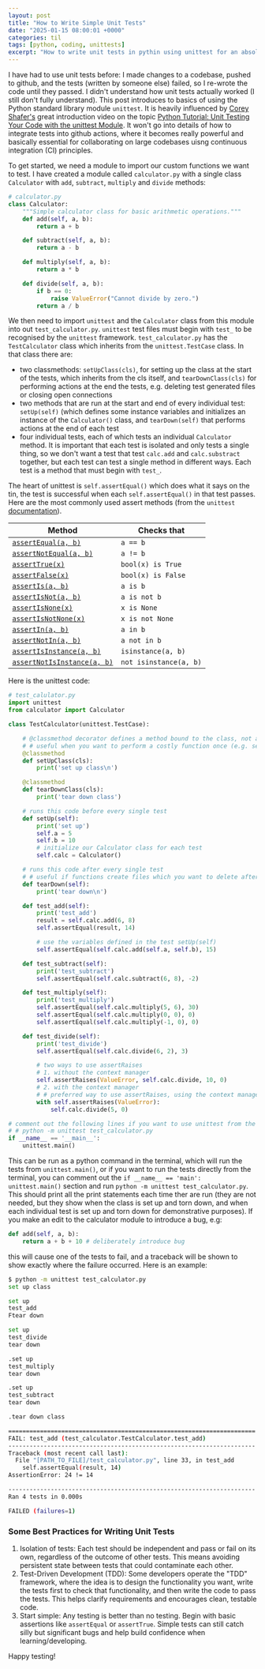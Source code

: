 ```yaml
---
layout: post
title: "How to Write Simple Unit Tests"
date: "2025-01-15 08:00:01 +0000"
categories: til
tags: [python, coding, unittests]
excerpt: "How to write unit tests in pythin using unittest for an absolute beginner."
---
```


I have had to use unit tests before: I made changes to a codebase, pushed to github, and the tests (written by someone else) failed, so I re-wrote the code until they passed. I didn't understand how unit tests actually worked (I still don't fully understand). This post introduces to basics of using the Python standard library module `unittest`. It is heavily influenced by [Corey Shafer's](https://www.youtube.com/@coreyms) great introduction video on the topic [Python Tutorial: Unit Testing Your Code with the unittest Module](https://www.youtube.com/watch?v=6tNS--WetLI). It won't go into details of how to integrate tests into github actions, where it becomes really powerful and basically essential for collaborating on large codebases uisng continuous integration (CI) principles.

To get started, we need a module to import our custom functions we want to test. I have created a module called `calculator.py` with a single class `Calculator` with `add`, `subtract`, `multiply` and `divide` methods:

```python
# calculator.py
class Calculator:
    """Simple calculator class for basic arithmetic operations."""
    def add(self, a, b):
        return a + b

    def subtract(self, a, b):
        return a - b

    def multiply(self, a, b):
        return a * b

    def divide(self, a, b):
        if b == 0:
            raise ValueError("Cannot divide by zero.")
        return a / b
```

We then need to import `unittest` and the `Calculator` class from this module into out `test_calculator.py`. `unittest` test files must begin with `test_` to be recognised by the `unittest` framework. `test_calculator.py` has the `TestCalculator` class which inherits from the `unittest.TestCase` class. In that class there are:

- two classmethods: `setUpClass(cls)`, for setting up the class at the start of the tests, which inherits from the cls itself, and `tearDownClass(cls)` for performing actions at the end the tests, e.g. deleting test generated files or closing open connections
- two methods that are run at the start and end of every individual test: `setUp(self)` (which defines some instance variables and initializes an instance of the `Calculator()` class, and `tearDown(self)` that performs actions at the end of each test
- four individual tests, each of which tests an individual `Calculator` method. It is important that each test is isolated and only tests a single thing, so we don't want a test that test `calc.add` and `calc.substract` together, but each test can test a single method in different ways. Each test is a method that must begin with `test_`.

The heart of unittest is `self.assertEqual()` which does what it says on the tin, the test is successful when each `self.assertEqual()` in that test passes. Here are the most commonly used assert methods (from the `unittest` [documentation](https://docs.python.org/3/library/unittest)).

| Method                                                                                                               | Checks that            |
| -------------------------------------------------------------------------------------------------------------------- | ---------------------- |
| [`assertEqual(a, b)`](https://docs.python.org/3/library/unittest.html#unittest.TestCase.assertEqual)                 | `a == b`               |
| [`assertNotEqual(a, b)`](https://docs.python.org/3/library/unittest.html#unittest.TestCase.assertNotEqual)           | `a != b`               |
| [`assertTrue(x)`](https://docs.python.org/3/library/unittest.html#unittest.TestCase.assertTrue)                      | `bool(x) is True`      |
| [`assertFalse(x)`](https://docs.python.org/3/library/unittest.html#unittest.TestCase.assertFalse)                    | `bool(x) is False`     |
| [`assertIs(a, b)`](https://docs.python.org/3/library/unittest.html#unittest.TestCase.assertIs)                       | `a is b`               |
| [`assertIsNot(a, b)`](https://docs.python.org/3/library/unittest.html#unittest.TestCase.assertIsNot)                 | `a is not b`           |
| [`assertIsNone(x)`](https://docs.python.org/3/library/unittest.html#unittest.TestCase.assertIsNone)                  | `x is None`            |
| [`assertIsNotNone(x)`](https://docs.python.org/3/library/unittest.html#unittest.TestCase.assertIsNotNone)            | `x is not None`        |
| [`assertIn(a, b)`](https://docs.python.org/3/library/unittest.html#unittest.TestCase.assertIn)                       | `a in b`               |
| [`assertNotIn(a, b)`](https://docs.python.org/3/library/unittest.html#unittest.TestCase.assertNotIn)                 | `a not in b`           |
| [`assertIsInstance(a, b)`](https://docs.python.org/3/library/unittest.html#unittest.TestCase.assertIsInstance)       | `isinstance(a, b)`     |
| [`assertNotIsInstance(a, b)`](https://docs.python.org/3/library/unittest.html#unittest.TestCase.assertNotIsInstance) | `not isinstance(a, b)` |

Here is the unittest code:

```python
# test_calulator.py
import unittest
from calculator import Calculator

class TestCalculator(unittest.TestCase):

    # @classmethod decorator defines a method bound to the class, not an instance of the class
    # # useful when you want to perform a costly function once (e.g. set up a database) and then run all the tests against that, instead of setting it up each time in setUp
    @classmethod
    def setUpClass(cls):
        print('set up class\n')

    @classmethod
    def tearDownClass(cls):
        print('tear down class')

    # runs this code before every single test
    def setUp(self):
        print('set up')
        self.a = 5
        self.b = 10
        # initialize our Calculator class for each test
        self.calc = Calculator()

    # runs this code after every single test
    # # useful if functions create files which you want to delete after each test
    def tearDown(self):
        print('tear down\n')

    def test_add(self):
        print('test_add')
        result = self.calc.add(6, 8)
        self.assertEqual(result, 14)

        # use the variables defined in the test setUp(self)
        self.assertEqual(self.calc.add(self.a, self.b), 15)

    def test_subtract(self):
        print('test_subtract')
        self.assertEqual(self.calc.subtract(6, 8), -2)

    def test_multiply(self):
        print('test_multiply')
        self.assertEqual(self.calc.multiply(5, 6), 30)
        self.assertEqual(self.calc.multiply(0, 0), 0)
        self.assertEqual(self.calc.multiply(-1, 0), 0)

    def test_divide(self):
        print('test_divide')
        self.assertEqual(self.calc.divide(6, 2), 3)

        # two ways to use assertRaises
        # 1. without the context manager
        self.assertRaises(ValueError, self.calc.divide, 10, 0)
        # 2. with the context manager
        # # preferred way to use assertRaises, using the context manager
        with self.assertRaises(ValueError):
            self.calc.divide(5, 0)

# comment out the following lines if you want to use unittest from the command line with:
# # python -m unittest test_calculator.py
if __name__ == '__main__':
    unittest.main()
```

This can be run as a python command in the terminal, which will run the tests from `unittest.main()`, or if you want to run the tests directly from the terminal, you can comment out the `if __name__ == 'main': unittest.main()` section and run `python -m unittest test_calculator.py`. This should print all the print statements each time ther are run (they are not needed, but they show when the class is set up and torn down, and when each individual test is set up and torn down for demonstrative purposes). If you make an edit to the calculator module to introduce a bug, e.g:

```python
def add(self, a, b):
    return a + b + 10 # deliberately introduce bug
```

this will cause one of the tests to fail, and a traceback will be shown to show exactly where the failure occurred. Here is an example:

```bash
$ python -m unittest test_calculator.py
set up class

set up
test_add
Ftear down

set up
test_divide
tear down

.set up
test_multiply
tear down

.set up
test_subtract
tear down

.tear down class

======================================================================
FAIL: test_add (test_calculator.TestCalculator.test_add)
----------------------------------------------------------------------
Traceback (most recent call last):
  File "[PATH_TO_FILE]/test_calculator.py", line 33, in test_add
    self.assertEqual(result, 14)
AssertionError: 24 != 14

----------------------------------------------------------------------
Ran 4 tests in 0.000s

FAILED (failures=1)
```

### Some Best Practices for Writing Unit Tests

1. Isolation of tests: Each test should be independent and pass or fail on its own, regardless of the outcome of other tests. This means avoiding persistent state between tests that could contaminate each other.
2. Test-Driven Development (TDD): Some developers operate the "TDD" framework, where the idea is to design the functionality you want, write the tests first to check that functionality, and then write the code to pass the tests. This helps clarify requirements and encourages clean, testable code.
3. Start simple: Any testing is better than no testing. Begin with basic assertions like `assertEqual` or `assertTrue`. Simple tests can still catch silly but significant bugs and help build confidence when learning/developing.

Happy testing!
